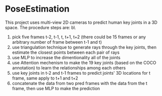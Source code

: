# PoseEstimation
 
This project uses multi-view 2D cameras to predict human key joints in a 3D space. The procedure steps are:
b\
1) pick five frames t-2, t-1, t, t+1, t+2 (there could be 15 frames or any arbitrary number of frame between t-1 and t)
2) use triangulation technique to generate rays through the key joints, then estimate the closest points between each pair of rays
3) use MLP to increase the dimentionality all of the joints
4) use Attention mechenism to make the 19 key joints (based on the COCO annotation) to learn the relationships among each others
5) use key joints in t-2 and t-1 frames to predict joints' 3D locations for t frame, same apply to t+1 and t+2
6) concatenate the data from two pred frames with the data from the t frame, then use MLP to make the prediction
